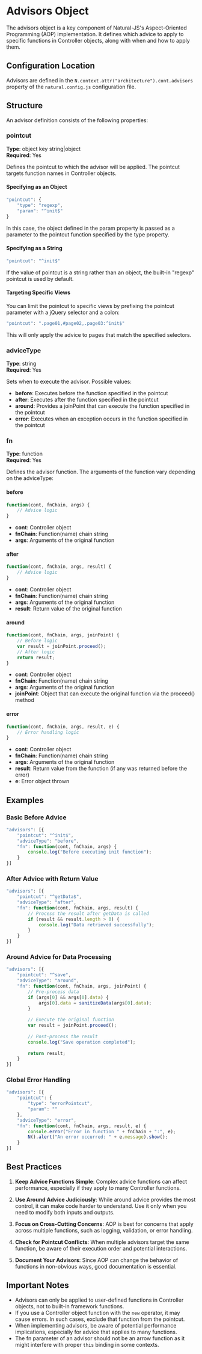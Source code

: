 # Advisors Object

The advisors object is a key component of Natural-JS's Aspect-Oriented Programming (AOP) implementation. It defines which advice to apply to specific functions in Controller objects, along with when and how to apply them.

## Configuration Location

Advisors are defined in the `N.context.attr("architecture").cont.advisors` property of the `natural.config.js` configuration file.

## Structure

An advisor definition consists of the following properties:

### pointcut

**Type**: object key string|object  
**Required**: Yes

Defines the pointcut to which the advisor will be applied. The pointcut targets function names in Controller objects.

#### Specifying as an Object

```javascript
"pointcut": {
    "type": "regexp",
    "param": "^init$"
}
```

In this case, the object defined in the param property is passed as a parameter to the pointcut function specified by the type property.

#### Specifying as a String

```javascript
"pointcut": "^init$"
```

If the value of pointcut is a string rather than an object, the built-in "regexp" pointcut is used by default.

#### Targeting Specific Views

You can limit the pointcut to specific views by prefixing the pointcut parameter with a jQuery selector and a colon:

```javascript
"pointcut": ".page01,#page02,.page03:^init$"
```

This will only apply the advice to pages that match the specified selectors.

### adviceType

**Type**: string  
**Required**: Yes

Sets when to execute the advisor. Possible values:

- **before**: Executes before the function specified in the pointcut
- **after**: Executes after the function specified in the pointcut
- **around**: Provides a joinPoint that can execute the function specified in the pointcut
- **error**: Executes when an exception occurs in the function specified in the pointcut

### fn

**Type**: function  
**Required**: Yes

Defines the advisor function. The arguments of the function vary depending on the adviceType:

#### before

```javascript
function(cont, fnChain, args) {
    // Advice logic
}
```

- **cont**: Controller object
- **fnChain**: Function(name) chain string
- **args**: Arguments of the original function

#### after

```javascript
function(cont, fnChain, args, result) {
    // Advice logic
}
```

- **cont**: Controller object
- **fnChain**: Function(name) chain string
- **args**: Arguments of the original function
- **result**: Return value of the original function

#### around

```javascript
function(cont, fnChain, args, joinPoint) {
    // Before logic
    var result = joinPoint.proceed();
    // After logic
    return result;
}
```

- **cont**: Controller object
- **fnChain**: Function(name) chain string
- **args**: Arguments of the original function
- **joinPoint**: Object that can execute the original function via the proceed() method

#### error

```javascript
function(cont, fnChain, args, result, e) {
    // Error handling logic
}
```

- **cont**: Controller object
- **fnChain**: Function(name) chain string
- **args**: Arguments of the original function
- **result**: Return value from the function (if any was returned before the error)
- **e**: Error object thrown

## Examples

### Basic Before Advice

```javascript
"advisors": [{
    "pointcut": "^init$",
    "adviceType": "before",
    "fn": function(cont, fnChain, args) {
        console.log("Before executing init function");
    }
}]
```

### After Advice with Return Value

```javascript
"advisors": [{
    "pointcut": "^getData$",
    "adviceType": "after",
    "fn": function(cont, fnChain, args, result) {
        // Process the result after getData is called
        if (result && result.length > 0) {
            console.log("Data retrieved successfully");
        }
    }
}]
```

### Around Advice for Data Processing

```javascript
"advisors": [{
    "pointcut": "^save",
    "adviceType": "around",
    "fn": function(cont, fnChain, args, joinPoint) {
        // Pre-process data
        if (args[0] && args[0].data) {
            args[0].data = sanitizeData(args[0].data);
        }
        
        // Execute the original function
        var result = joinPoint.proceed();
        
        // Post-process the result
        console.log("Save operation completed");
        
        return result;
    }
}]
```

### Global Error Handling

```javascript
"advisors": [{
    "pointcut": {
        "type": "errorPointcut",
        "param": ""
    },
    "adviceType": "error",
    "fn": function(cont, fnChain, args, result, e) {
        console.error("Error in function " + fnChain + ":", e);
        N().alert("An error occurred: " + e.message).show();
    }
}]
```

## Best Practices

1. **Keep Advice Functions Simple**: Complex advice functions can affect performance, especially if they apply to many Controller functions.

2. **Use Around Advice Judiciously**: While around advice provides the most control, it can make code harder to understand. Use it only when you need to modify both inputs and outputs.

3. **Focus on Cross-Cutting Concerns**: AOP is best for concerns that apply across multiple functions, such as logging, validation, or error handling.

4. **Check for Pointcut Conflicts**: When multiple advisors target the same function, be aware of their execution order and potential interactions.

5. **Document Your Advisors**: Since AOP can change the behavior of functions in non-obvious ways, good documentation is essential.

## Important Notes

- Advisors can only be applied to user-defined functions in Controller objects, not to built-in framework functions.
- If you use a Controller object function with the `new` operator, it may cause errors. In such cases, exclude that function from the pointcut.
- When implementing advisors, be aware of potential performance implications, especially for advice that applies to many functions.
- The fn parameter of an advisor should not be an arrow function as it might interfere with proper `this` binding in some contexts.
